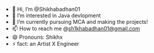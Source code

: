 - 👋 Hi, I’m @Shikhabadhan01
- 👀 I’m interested in Java devlopment
- 🌱 I’m currently pursuing MCA and making the projects!
- 📫 How to reach me @sh1khabadhan01@gmail.com
- 😄 Pronouns: Shikhx
- ⚡ fact: an Artist X Engineer

<!---
Shikhabadhan01/Shikhabadhan01 is a ✨ special ✨ repository because its `README.md` (this file) appears on your GitHub profile.
You can click the Preview link to take a look at your changes.
--->
